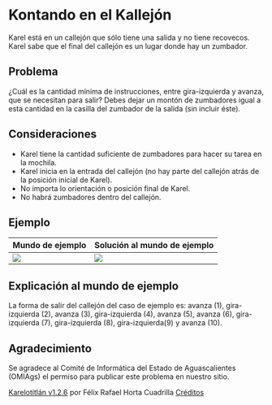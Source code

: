 # Kontando en el Kallejón

Karel está en un callejón que sólo tiene una salida y no tiene recovecos. Karel sabe que el final del callejón es un lugar donde hay un zumbador.

## Problema

¿Cuál es la cantidad mínima de instrucciones, entre gira-izquierda y avanza, que se necesitan para salir? Debes dejar un montón de zumbadores igual a esta cantidad en la casilla del zumbador de la salida (sin incluir éste).

## Consideraciones

- Karel tiene la cantidad suficiente de zumbadores para hacer su tarea en la mochila.
- Karel inicia en la entrada del callejón (no hay parte del callejón atrás de la posición inicial de Karel).
- No importa lo orientación o posición final de Karel.
- No habrá zumbadores dentro del callejón.

## Ejemplo

 Mundo de ejemplo | Solución al mundo de ejemplo
---|---
 ![](images/img1.jpg) | ![](images/img2.jpg)

## Explicación al mundo de ejemplo

La forma de salir del callejón del caso de ejemplo es: avanza (1), gira-izquierda (2), avanza (3), gira-izquierda (4), avanza (5), avanza (6), gira-izquierda (7), gira-izquierda (8), gira-izquierda(9) y avanza (10).

## Agradecimiento

Se agradece al Comité de Informática del Estado de Aguascalientes (OMIAgs) el permiso para publicar este problema en nuestro sitio.

[Karelotitlán v1.2.6](http://www.cmirg.com/karelotitlan/pantallas/Problema.aspx?id=12933)
por Félix Rafael Horta Cuadrilla
[Créditos](http://www.cmirg.com/karelotitlan/pantallas/AcercaDe.aspx)
